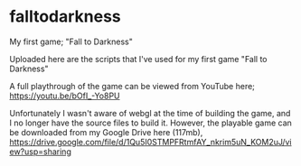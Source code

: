 # falltodarkness
My first game; "Fall to Darkness"

Uploaded here are the scripts that I've used for my first game "Fall to Darkness"

A full playthrough of the game can be viewed from YouTube here;
https://youtu.be/bOfI_-Yo8PU

Unfortunately I wasn't aware of webgl at the time of building the game, and I no longer have the source files to build it. However, the playable game can be downloaded from my Google Drive here (117mb), 
https://drive.google.com/file/d/1Qu5I0STMPFRtmfAY_nkrim5uN_KOM2uJ/view?usp=sharing


